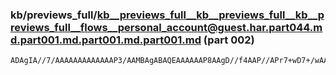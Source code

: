 ### kb/previews_full/kb__previews_full__kb__previews_full__kb__previews_full__flows__personal_account@guest.har.part044.md.part001.md.part001.md.part001.md (part 002)

```md
ADAgIA//7/AAAAAAAAAAAAAP3/AAMBAgABAQEAAAAAAP8AAgD//f4AAP//APr7+wD7+/wAAgIBAAIDAAABAAIA/v7/AP8D/wAAAAAA+/38AAICAgAAAAAA/QEBAAMAAwD+/v4AAgICAAAAAA
```

```
